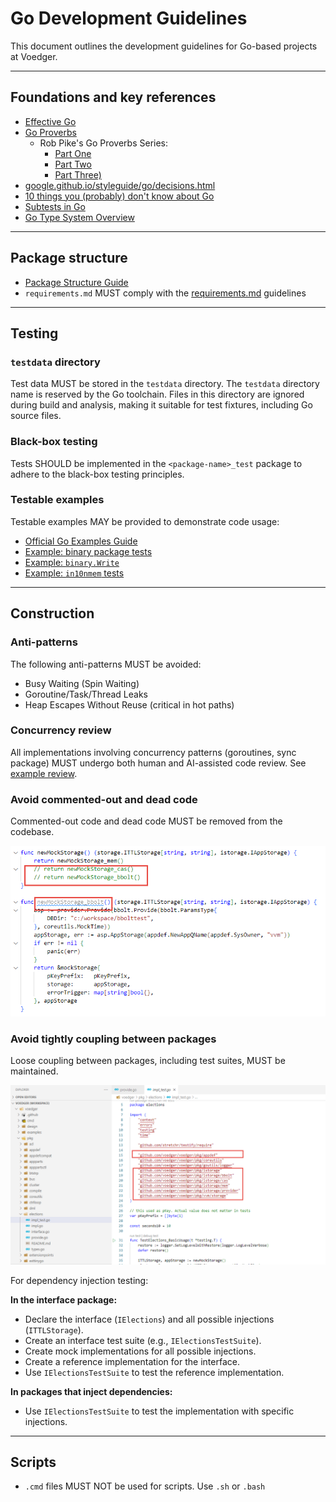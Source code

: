 # Go Development Guidelines

This document outlines the development guidelines for Go-based projects at Voedger.

---

## Foundations and key references

- [Effective Go](https://go.dev/doc/effective_go)
- [Go Proverbs](https://go-proverbs.github.io/)
  - Rob Pike's Go Proverbs Series:
    - [Part One](https://golangprojectstructure.com/rob-pike-go-proverbs/)
    - [Part Two](https://golangprojectstructure.com/rob-pike-go-proverbs-2/)
    - [Part Three)](https://golangprojectstructure.com/rob-pike-go-proverbs-3/)
- [google.github.io/styleguide/go/decisions.html](https://google.github.io/styleguide/go/decisions.html)
- [10 things you (probably) don't know about Go](https://go.dev/talks/2012/10things.slide)
- [Subtests in Go](https://go.dev/blog/subtests)
- [Go Type System Overview](https://go101.org/article/type-system-overview.html)

---

## Package structure

- [Package Structure Guide](https://github.com/voedger/kb/issues/45)
- `requirements.md` MUST comply with the [requirements.md](writing-guidelines.md#requirementsmd-files) guidelines

---

## Testing

### `testdata` directory

Test data MUST be stored in the `testdata` directory. The `testdata` directory name is reserved by the Go toolchain. Files in this directory are ignored during build and analysis, making it suitable for test fixtures, including Go source files.

### Black-box testing

Tests SHOULD be implemented in the `<package-name>_test` package to adhere to the black-box testing principles.

### Testable examples

Testable examples MAY be provided to demonstrate code usage:

- [Official Go Examples Guide](https://go.dev/blog/examples)
- [Example: binary package tests](https://cs.opensource.google/go/go/+/refs/tags/go1.20.5:src/encoding/binary/example_test.go)
- [Example: `binary.Write`](https://pkg.go.dev/encoding/binary#example-Write)
- [Example: `in10nmem` tests](https://github.com/voedger/voedger/blob/15ef848eecdc1950a6eba71732991012d509be18/pkg/in10nmem/example_test.go#L21)

---

## Construction

### Anti-patterns

The following anti-patterns MUST be avoided:

- Busy Waiting (Spin Waiting)
- Goroutine/Task/Thread Leaks
- Heap Escapes Without Reuse (critical in hot paths)

### Concurrency review

All implementations involving concurrency patterns (goroutines, sync package) MUST undergo both human and AI-assisted code review. See [example review](https://github.com/voedger/kb/issues/57).

### Avoid commented-out and dead code

Commented-out code and dead code MUST be removed from the codebase.

<kbd>![Dead code example](images/deadcode.png)</kbd>

### Avoid tightly coupling between packages

Loose coupling between packages, including test suites, MUST be maintained.

<kbd>![Coupling example](images/coupling.png)</kbd>

For dependency injection testing:

**In the interface package:**

- Declare the interface (`IElections`) and all possible injections (`ITTLStorage`).
- Create an interface test suite (e.g., `IElectionsTestSuite`).
- Create mock implementations for all possible injections.
- Create a reference implementation for the interface.
- Use `IElectionsTestSuite` to test the reference implementation.

**In packages that inject dependencies:**

- Use `IElectionsTestSuite` to test the implementation with specific injections.

---

## Scripts

- `.cmd` files MUST NOT be used for scripts. Use `.sh` or `.bash`
